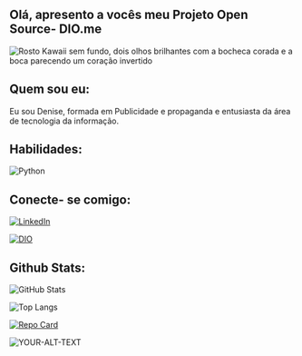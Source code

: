 ## Olá, apresento a vocês meu Projeto Open Source- DIO.me

<picture>
 <source media="(prefers-color-scheme: dark)" srcset="https://images-wixmp-ed30a86b8c4ca887773594c2.wixmp.com/f/49a40d1b-b241-4ab3-853a-260efa1aed0f/d4y3tl5-020c4b0c-a67b-4dcf-b1ca-c132f237d619.png?token=eyJ0eXAiOiJKV1QiLCJhbGciOiJIUzI1NiJ9.eyJzdWIiOiJ1cm46YXBwOjdlMGQxODg5ODIyNjQzNzNhNWYwZDQxNWVhMGQyNmUwIiwiaXNzIjoidXJuOmFwcDo3ZTBkMTg4OTgyMjY0MzczYTVmMGQ0MTVlYTBkMjZlMCIsIm9iaiI6W1t7InBhdGgiOiJcL2ZcLzQ5YTQwZDFiLWIyNDEtNGFiMy04NTNhLTI2MGVmYTFhZWQwZlwvZDR5M3RsNS0wMjBjNGIwYy1hNjdiLTRkY2YtYjFjYS1jMTMyZjIzN2Q2MTkucG5nIn1dXSwiYXVkIjpbInVybjpzZXJ2aWNlOmZpbGUuZG93bmxvYWQiXX0.9LuzBsIKIuF8JJsNxR2qb_2Jc0eQH14iLVdQ8MYs2yY">
 <source media="(prefers-color-scheme: light)" srcset="https://images-wixmp-ed30a86b8c4ca887773594c2.wixmp.com/f/49a40d1b-b241-4ab3-853a-260efa1aed0f/d4y3tl5-020c4b0c-a67b-4dcf-b1ca-c132f237d619.png?token=eyJ0eXAiOiJKV1QiLCJhbGciOiJIUzI1NiJ9.eyJzdWIiOiJ1cm46YXBwOjdlMGQxODg5ODIyNjQzNzNhNWYwZDQxNWVhMGQyNmUwIiwiaXNzIjoidXJuOmFwcDo3ZTBkMTg4OTgyMjY0MzczYTVmMGQ0MTVlYTBkMjZlMCIsIm9iaiI6W1t7InBhdGgiOiJcL2ZcLzQ5YTQwZDFiLWIyNDEtNGFiMy04NTNhLTI2MGVmYTFhZWQwZlwvZDR5M3RsNS0wMjBjNGIwYy1hNjdiLTRkY2YtYjFjYS1jMTMyZjIzN2Q2MTkucG5nIn1dXSwiYXVkIjpbInVybjpzZXJ2aWNlOmZpbGUuZG93bmxvYWQiXX0.9LuzBsIKIuF8JJsNxR2qb_2Jc0eQH14iLVdQ8MYs2yY">
 <img alt="Rosto Kawaii sem fundo, dois olhos brilhantes com a bocheca corada e a boca parecendo um coração invertido" src="YOUR-DEFAULT-IMAGE">
</picture>

## Quem sou eu:

Eu sou Denise, formada em Publicidade e propaganda e entusiasta da área de tecnologia da informação.

## Habilidades:
![Python](https://img.shields.io/badge/Python-000?style=for-the-badge&logo=python)

## Conecte- se comigo:
[![LinkedIn](https://img.shields.io/badge/LinkedIn-000?style=for-the-badge&logo=linkedin&logoColor=0E76A8)](https://www.linkedin.com/in/dena-denise/)

[![DIO](https://img.shields.io/badge/DIO-arkblue)](https://www.dio.me/users/s_denisegoncalves)


## Github Stats:

![GitHub Stats](https://github-readme-stats.vercel.app/api?username=Denadeh&theme=transparent&bg_color=e8dae7&border_color=c73eb9&show_icons=true&icon_color=30A3DC&title_color=E94D5F&text_color=058fff)

![Top Langs](https://github-readme-stats-git-masterrstaa-rickstaa.vercel.app/api/top-langs/?username=Denadeh&bg_color=e8dae7&border_color=c73eb9&title_color=E94D5F&text_color=058fff)

[![Repo Card](https://github-readme-stats.vercel.app/api/pin/?username=Denadeh&repo=projeto-open-source&bg_color=e8dae7&border_color=c73eb9&show_icons=true&icon_color=30A3DC&title_color=E94D5F&text_color=058fff)](https://github.com/Denadeh/projeto-open-source)

<picture>
 <source media="(prefers-color-scheme: dark)" srcset="https://th.bing.com/th/id/R.612dabd47ca1dff7a5eac9115ff1fee5?rik=lgP6T%2fgPDG%2bBsg&riu=http%3a%2f%2fclipart-library.com%2fimages_k%2fkawaii-face-transparent-background%2fkawaii-face-transparent-background-14.png&ehk=rV76mjBSogtrEZB5nk1lnS4yoeLnG7qDh9y0imDsvTQ%3d&risl=&pid=ImgRaw&r=0">
 <source media="(prefers-color-scheme: light)" srcset="https://th.bing.com/th/id/R.612dabd47ca1dff7a5eac9115ff1fee5?rik=lgP6T%2fgPDG%2bBsg&riu=http%3a%2f%2fclipart-library.com%2fimages_k%2fkawaii-face-transparent-background%2fkawaii-face-transparent-background-14.png&ehk=rV76mjBSogtrEZB5nk1lnS4yoeLnG7qDh9y0imDsvTQ%3d&risl=&pid=ImgRaw&r=0">
 <img alt="YOUR-ALT-TEXT" src="Rosto kawaii, fofo, sorridente, bochechas coradas, um olho abeto e outro fechado, boca com um sorriso">
</picture>